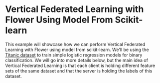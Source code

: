 # Vertical Federated Learning with Flower Using Model From Scikit-learn

This example will showcase how we can perform Vertical Federated Learning with
Flower using model from scikit-learn. We'll be using the [Titanic dataset](https://www.kaggle.com/competitions/titanic/data)
to train simple logistic regression models for binary classification. We will go into
more details below, but the main idea of Vertical Federated Learning is that
each client is holding different feature sets of the same dataset and that the
server is holding the labels of this dataset.

